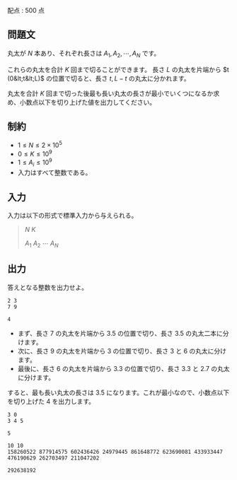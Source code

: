 配点 : $500$ 点

## 問題文

丸太が $N$ 本あり、それぞれ長さは $A_1,A_2,\cdots,A_N$ です。

これらの丸太を合計 $K$ 回まで切ることができます。
長さ $L$ の丸太を片端から $t (0&lt;t&lt;L)$ の位置で切ると、長さ $t,L-t$ の丸太に分かれます。

丸太を合計 $K$ 回まで切った後最も長い丸太の長さが最小でいくつになるか求め、小数点以下を切り上げた値を出力してください。

## 制約

- $1 \leq N \leq 2 \times 10^5$
- $0 \leq K \leq 10^9$
- $1 \leq A_i \leq 10^9$
- 入力はすべて整数である。

## 入力

入力は以下の形式で標準入力から与えられる。

> $N$ $K$
> 
> $A_1$ $A_2$ $\cdots$ $A_N$

## 出力

答えとなる整数を出力せよ。

```input1
2 3
7 9
```

```output1
4
```

- まず、長さ $7$ の丸太を片端から $3.5$ の位置で切り、長さ $3.5$ の丸太二本に分けます。
- 次に、長さ $9$ の丸太を片端から $3$ の位置で切り、長さ $3$ と $6$ の丸太に分けます。
- 最後に、長さ $6$ の丸太を片端から $3.3$ の位置で切り、長さ $3.3$ と $2.7$ の丸太に分けます。

すると、最も長い丸太の長さは $3.5$ になります。これが最小なので、小数点以下を切り上げた $4$ を出力します。

```input2
3 0
3 4 5
```

```output2
5
```

```input3
10 10
158260522 877914575 602436426 24979445 861648772 623690081 433933447 476190629 262703497 211047202
```

```output3
292638192
```